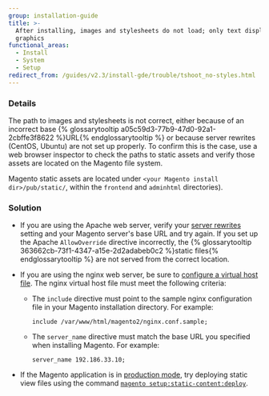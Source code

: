 ```yaml
---
group: installation-guide
title: >-
  After installing, images and stylesheets do not load; only text displays, no
  graphics
functional_areas:
  - Install
  - System
  - Setup
redirect_from: /guides/v2.3/install-gde/trouble/tshoot_no-styles.html
---
```


### Details

The path to images and stylesheets is not correct, either because of an incorrect base {% glossarytooltip a05c59d3-77b9-47d0-92a1-2cbffe3f8622 %}URL{% endglossarytooltip %} or because server rewrites (CentOS, Ubuntu) are not set up properly. To confirm this is the case, use a web browser inspector to check the paths to static assets and verify those assets are located on the Magento file system.

Magento static assets are located under `<your Magento install dir>/pub/static/`, within the `frontend` and `adminhtml` directories).

### Solution

* If you are using the Apache web server, verify your [server rewrites]({{page.baseurl}}/install/getting-started/apache.html#apache-help-rewrite) setting and your Magento server's base URL and try again. If you set up the Apache `AllowOverride` directive incorrectly, the {% glossarytooltip 363662cb-73f1-4347-a15e-2d2adabeb0c2 %}static files{% endglossarytooltip %} are not served from the correct location.

* If you are using the nginx web server, be sure to [configure a virtual host file]({{page.baseurl}}/install/getting-started/nginx.html#configure-nginx-ubuntu). The nginx virtual host file must meet the following criteria:

  * The `include` directive must point to the sample nginx configuration file in your Magento installation directory. For example:

    ```
    include /var/www/html/magento2/nginx.conf.sample;
    ```

  * The `server_name` directive must match the base URL you specified when installing Magento. For example:

    ```
    server_name 192.186.33.10;
    ```

* If the Magento application is in [production mode]({{page.baseurl}}/configure/application-initialization/magento-modes.html#production-mode), try deploying static view files using the command [`magento setup:static-content:deploy`]({{page.baseurl}}/configure/command-line/static-content/deploy.html).

